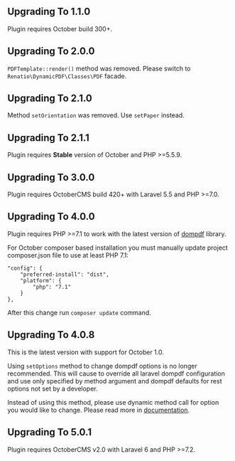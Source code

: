 ## Upgrading To 1.1.0

Plugin requires October build 300+.

## Upgrading To 2.0.0

`PDFTemplate::render()` method was removed. Please switch to `Renatio\DynamicPDF\Classes\PDF` facade.

## Upgrading To 2.1.0

Method `setOrientation` was removed. Use `setPaper` instead.

## Upgrading To 2.1.1

Plugin requires **Stable** version of October and PHP >=5.5.9.

## Upgrading To 3.0.0

Plugin requires OctoberCMS build 420+ with Laravel 5.5 and PHP >=7.0.

## Upgrading To 4.0.0

Plugin requires PHP >=7.1 to work with the latest version of [dompdf](https://github.com/dompdf/dompdf) library.

For October composer based installation you must manually update project composer.json file to use at least PHP 7.1:

```
"config": {
    "preferred-install": "dist",
    "platform": {
        "php": "7.1"
    }
},
```

After this change run `composer update` command.

## Upgrading To 4.0.8

This is the latest version with support for October 1.0.

Using `setOptions` method to change dompdf options is no longer recommended. This will cause to override all laravel dompdf configuration and use only specified by method argument and dompdf defaults for rest options not set by a developer.

Instead of using this method, please use dynamic method call for option you would like to change. Please read more in [documentation](https://github.com/mplodowski/dynamicpdf-plugin/blob/master/README.md#configuration-configuration).

## Upgrading To 5.0.1

Plugin requires OctoberCMS v2.0 with Laravel 6 and PHP >=7.2.